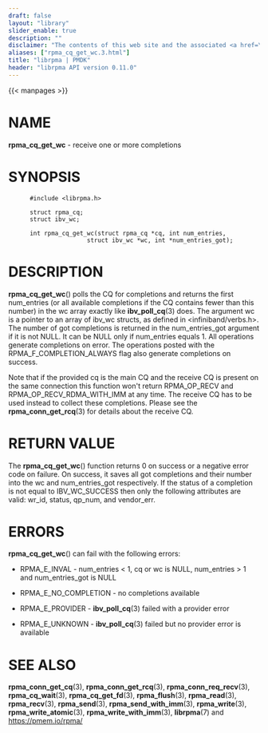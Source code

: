 ```yaml
---
draft: false
layout: "library"
slider_enable: true
description: ""
disclaimer: "The contents of this web site and the associated <a href=\"https://github.com/pmem\">GitHub repositories</a> are BSD-licensed open source."
aliases: ["rpma_cq_get_wc.3.html"]
title: "librpma | PMDK"
header: "librpma API version 0.11.0"
---
```

{{< manpages >}}

[comment]: <> (SPDX-License-Identifier: BSD-3-Clause)
[comment]: <> (Copyright 2020-2022, Intel Corporation)

NAME
====

**rpma\_cq\_get\_wc** - receive one or more completions

SYNOPSIS
========

          #include <librpma.h>

          struct rpma_cq;
          struct ibv_wc;

          int rpma_cq_get_wc(struct rpma_cq *cq, int num_entries,
                          struct ibv_wc *wc, int *num_entries_got);

DESCRIPTION
===========

**rpma\_cq\_get\_wc**() polls the CQ for completions and returns the
first num\_entries (or all available completions if the CQ contains
fewer than this number) in the wc array exactly like
**ibv\_poll\_cq**(3) does. The argument wc is a pointer to an array of
ibv\_wc structs, as defined in \<infiniband/verbs.h\>. The number of got
completions is returned in the num\_entries\_got argument if it is not
NULL. It can be NULL only if num\_entries equals 1. All operations
generate completions on error. The operations posted with the
RPMA\_F\_COMPLETION\_ALWAYS flag also generate completions on success.

Note that if the provided cq is the main CQ and the receive CQ is
present on the same connection this function won\'t return
RPMA\_OP\_RECV and RPMA\_OP\_RECV\_RDMA\_WITH\_IMM at any time. The
receive CQ has to be used instead to collect these completions. Please
see the **rpma\_conn\_get\_rcq**(3) for details about the receive CQ.

RETURN VALUE
============

The **rpma\_cq\_get\_wc**() function returns 0 on success or a negative
error code on failure. On success, it saves all got completions and
their number into the wc and num\_entries\_got respectively. If the
status of a completion is not equal to IBV\_WC\_SUCCESS then only the
following attributes are valid: wr\_id, status, qp\_num, and
vendor\_err.

ERRORS
======

**rpma\_cq\_get\_wc**() can fail with the following errors:

-   RPMA\_E\_INVAL - num\_entries \< 1, cq or wc is NULL,
    num\_entries \> 1 and num\_entries\_got is NULL

-   RPMA\_E\_NO\_COMPLETION - no completions available

-   RPMA\_E\_PROVIDER - **ibv\_poll\_cq**(3) failed with a provider
    error

-   RPMA\_E\_UNKNOWN - **ibv\_poll\_cq**(3) failed but no provider error
    is available

SEE ALSO
========

**rpma\_conn\_get\_cq**(3), **rpma\_conn\_get\_rcq**(3),
**rpma\_conn\_req\_recv**(3), **rpma\_cq\_wait**(3),
**rpma\_cq\_get\_fd**(3), **rpma\_flush**(3), **rpma\_read**(3),
**rpma\_recv**(3), **rpma\_send**(3), **rpma\_send\_with\_imm**(3),
**rpma\_write**(3), **rpma\_write\_atomic**(3),
**rpma\_write\_with\_imm**(3), **librpma**(7) and https://pmem.io/rpma/
